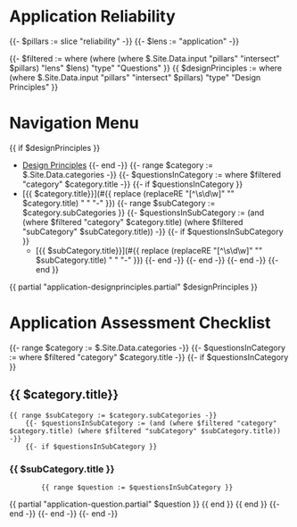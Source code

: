 # Application Reliability

{{- $pillars := slice "reliability" -}}
{{- $lens := "application" -}}

{{- $filtered := where (where (where $.Site.Data.input "pillars" "intersect" $pillars) "lens" $lens) "type" "Questions" }}
{{ $designPrinciples := where (where $.Site.Data.input "pillars" "intersect" $pillars) "type" "Design Principles" }}

# Navigation Menu
{{ if $designPrinciples }}
- [Design Principles](#design-principles)
{{- end -}}
{{- range $category := $.Site.Data.categories -}}
    {{- $questionsInCategory := where $filtered "category" $category.title -}}
    {{- if $questionsInCategory }}
- [{{ $category.title}}](#{{ replace (replaceRE "[^\\s\\d\\w]" "" $category.title) " " "-" }})
        {{- range $subCategory := $category.subCategories }}
            {{- $questionsInSubCategory := (and (where $filtered "category" $category.title) (where $filtered "subCategory" $subCategory.title)) -}}
            {{- if $questionsInSubCategory }}
  - [{{ $subCategory.title}}](#{{ replace (replaceRE "[^\\s\\d\\w]" "" $subCategory.title) " " "-" }})
            {{- end -}}
        {{- end -}}
    {{- end -}}
{{- end }}

{{ partial "application-designprinciples.partial" $designPrinciples }}

# Application Assessment Checklist

{{- range $category := $.Site.Data.categories -}}
    {{- $questionsInCategory := where $filtered "category" $category.title -}}
    {{- if $questionsInCategory }}
## {{ $category.title}}
    {{ range $subCategory := $category.subCategories -}}
        {{- $questionsInSubCategory := (and (where $filtered "category" $category.title) (where $filtered "subCategory" $subCategory.title)) -}}
        {{- if $questionsInSubCategory }}
### {{ $subCategory.title }}
            {{ range $question := $questionsInSubCategory }}
{{ partial "application-question.partial" $question }}
            {{ end }}
        {{ end }}
    {{- end -}}
    {{- end -}}
{{- end -}}
